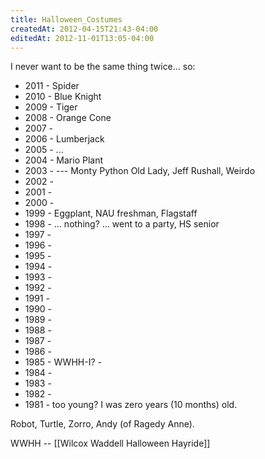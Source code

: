 ```yaml
---
title: Halloween_Costumes
createdAt: 2012-04-15T21:43-04:00
editedAt: 2012-11-01T13:05-04:00
---
```


I never want to be the same thing twice... so:

* 2011 - Spider
* 2010 - Blue Knight
* 2009 - Tiger
* 2008 - Orange Cone
* 2007 -
* 2006 - Lumberjack
* 2005 - ... 
* 2004 - Mario Plant
* 2003 -    --- Monty Python Old Lady, Jeff Rushall, Weirdo
* 2002 -
* 2001 -
* 2000 -
* 1999 - Eggplant, NAU freshman, Flagstaff
* 1998 - ... nothing? ... went to a party, HS senior
* 1997 -
* 1996 -
* 1995 - 
* 1994 - 
* 1993 - 
* 1992 - 
* 1991 - 
* 1990 - 
* 1989 - 
* 1988 - 
* 1987 - 
* 1986 - 
* 1985 - WWHH-I? - 
* 1984 - 
* 1983 - 
* 1982 - 
* 1981 - too young? I was zero years (10 months) old.

Robot, Turtle, Zorro, Andy (of Ragedy Anne).

WWHH -- [[Wilcox Waddell Halloween Hayride]]


